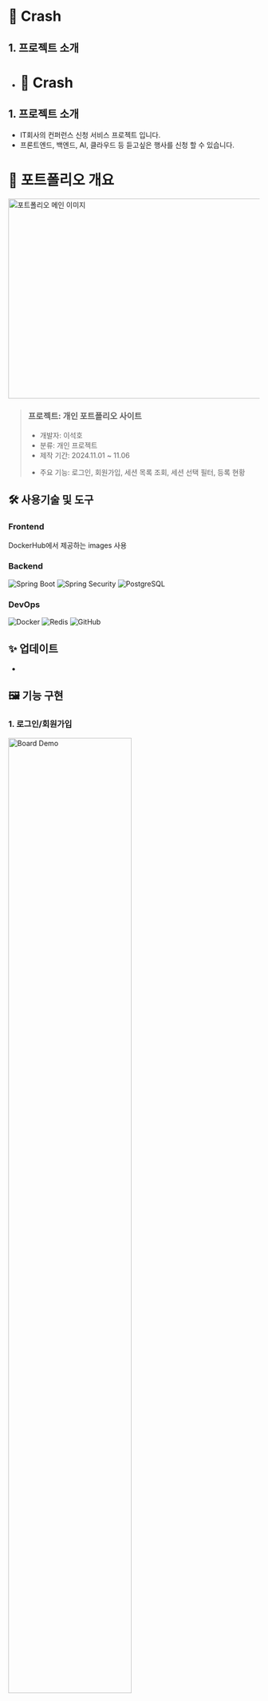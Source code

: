 # 📝 Crash



## 1. 프로젝트 소개
- # 📝 Crash



## 1. 프로젝트 소개
- IT회사의 컨퍼런스 신청 서비스 프로젝트 입니다.
- 프론트엔드, 백엔드, AI, 클라우드 등 듣고싶은 행사를 신청 할 수 있습니다.

# 📝 포트폴리오 개요


  <img src="https://github.com/user-attachments/assets/25cb7664-19b2-41b9-aa76-0e3f4dcfba25" width="700" height="400" alt="포트폴리오 메인 이미지" />


> ### 프로젝트: 개인 포트폴리오 사이트
>
> - 개발자: 이석호  
>- 분류: 개인 프로젝트  
>- 제작 기간: 2024.11.01 ~ 11.06  
><!-- - 배포일: 2021.10.05-->
> - 주요 기능: 로그인, 회원가입, 세션 목록 조회, 세션 선택 필터, 등록 현황


## 🛠 사용기술 및 도구

### Frontend
DockerHub에서 제공하는 images 사용

### Backend
![Spring Boot](https://img.shields.io/badge/-Spring_Boot-6DB33F?logo=springboot&logoColor=white&style=flat)
![Spring Security](https://img.shields.io/badge/-Spring_Security-6DB33F?logo=springsecurity&logoColor=white&style=flat)
![PostgreSQL](https://img.shields.io/badge/-PostgreSQL-4169E1?logo=postgresql&logoColor=white&style=flat)

### DevOps
![Docker](https://img.shields.io/badge/-Docker-2496ED?logo=docker&logoColor=white&style=flat)
![Redis](https://img.shields.io/badge/-Redis-DC382D?logo=redis&logoColor=white&style=flat)
![GitHub](https://img.shields.io/badge/-GitHub-181717?logo=github&logoColor=white&style=flat)

<!-- ## 🔗 링크
- 웹사이트: [https://keemtj.com](https://keemtj.com)-->

## ✨ 업데이트
- 

## 🖼 기능 구현

### 1. 로그인/회원가입
<img src="https://github.com/user-attachments/assets/e81719bb-dd4b-4e54-b903-c072f7a17678" width="70%" alt="Board Demo">


- 로그인/회원가입 기능 구현함.
- 회원가입 안되면 로그인이 안되게 구현함.
  

### 2. 세션 목록 조회/신청/취소 등 기능구현
<img src="https://github.com/user-attachments/assets/e5abd156-6dda-4509-bb06-dfcc41400055" width="70%" alt="Board Demo">

- 세션목록을 조회하고 세션 필터를 통해 원하는 것만 선택하여 보고 세션을 신청 할 수 있도록 함.
- 세션을 신청하고 세션 현황조회로 가서 본인시 신청한 세션을 볼 수 있고 취소 할수 있도록 함.
  
### 3. Redis 활용
<img src="https://github.com/user-attachments/assets/59d66073-cf5f-4193-9b95-ce1369d2f1c7" width="500" height="300" alt="포트폴리오 메인 이미지" />   <img src="https://github.com/user-attachments/assets/695879dd-7862-4688-b6d6-b2b755e78041" width="500" height="300" alt="포트폴리오 메인 이미지" />

### 첫 번째 요청 (868ms)

- Redis에 데이터가 아직 캐시되어 있지 않은 상태
- 데이터베이스에서 데이터를 조회해야 함
- 조회한 데이터를 Redis에 캐싱하는 과정이 필요
- 이러한 전체 과정이 **868ms** 소요

### 두 번째 요청 (14ms)

- 이미 Redis에 데이터가 캐시되어 있는 상태
- 데이터베이스 조회 없이 Redis에서 바로 데이터를 가져옴
- Redis는 인메모리 데이터베이스라서 매우 빠른 응답 속도
- 따라서 **14ms**라는 매우 빠른 응답 시간을 보여줌





